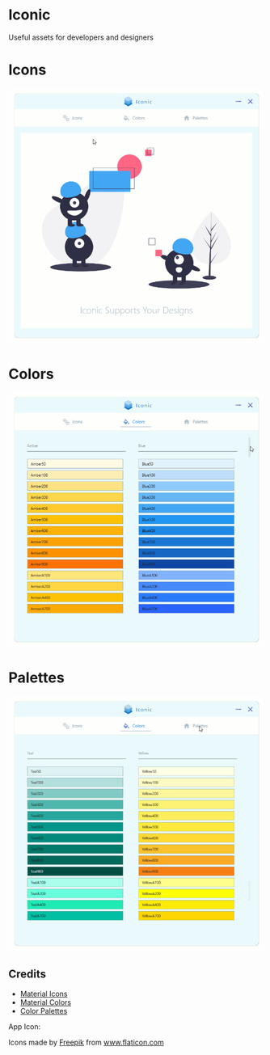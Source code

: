 # Iconic
Useful assets for developers and designers

# Icons

![Material Icons](Screenshots/IconsView.gif)

# Colors

![Material Colors](Screenshots/ColorsView.gif)

# Palettes

![Color Palettes](Screenshots/PalettesView.gif)

## Credits

- <a href="https://materialdesignicons.com/">Material Icons</a>
- <a href="https://material.io/design/color/the-color-system.html#tools-for-picking-colors">Material Colors</a>
- <a href="https://github.com/Jam3/nice-color-palettes/">Color Palettes</a>

App Icon: 

Icons made by <a href="https://www.flaticon.com/authors/freepik" title="Freepik">Freepik</a> from <a href="https://www.flaticon.com/" title="Flaticon"> www.flaticon.com</a>